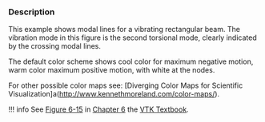### Description

This example shows modal lines for a vibrating rectangular beam. The vibration mode in this figure is the second torsional mode, clearly indicated by the crossing modal lines.

The default color scheme shows cool color for maximum negative motion, warm color maximum positive motion, with white at the nodes.

For other possible color maps see: [Diverging Color Maps for Scientific Visualization]a(http://www.kennethmoreland.com/color-maps/).

!!! info
    See [Figure 6-15](/VTKBook/06Chapter6/#Figure%206-15) in [Chapter 6](/VTKBook/06Chapter6) the [VTK Textbook](/VTKBook/01Chapter1).
